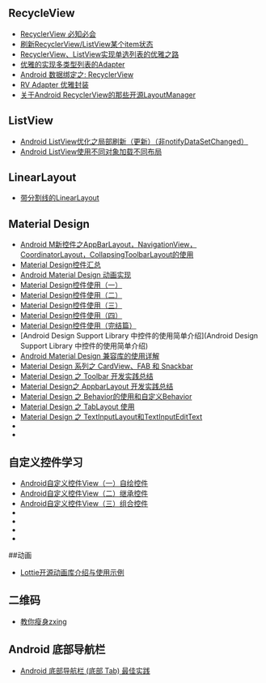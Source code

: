 ## RecycleView
+ [RecyclerView 必知必会](http://mp.weixin.qq.com/s/CzrKotyupXbYY6EY2HP_dA)
+ [刷新RecyclerView/ListView某个item状态](http://mp.weixin.qq.com/s?__biz=MzI4MzE2MTQ5Mw==&mid=2649752111&idx=1&sn=414c62ff6c1485c9a7cd90dd3fc8f6e6#rd)
+ [RecyclerView、ListView实现单选列表的优雅之路](http://blog.csdn.net/zxt0601/article/details/52703280)
+ [优雅的实现多类型列表的Adapter](http://www.jianshu.com/p/1297d2e4d27a)
+ [Android 数据绑定之: RecyclerView](https://github.com/xitu/gold-miner/blob/master/TODO/android-data-binding-recyclerview.md)
+ [RV Adapter 优雅封装](https://github.com/pinguo-zhouwei/CustomAdapter)
+ [关于Android RecyclerView的那些开源LayoutManager](http://mp.weixin.qq.com/s?__biz=MzI0ODQ5MTI3Nw==&mid=2247483719&idx=1&sn=16a4402f5d7bb8b7b12b8ef80bc51923)
## ListView
+ [Android ListView优化之局部刷新（更新）（非notifyDataSetChanged）](http://blog.csdn.net/linglongxin24/article/details/53020164)
+ [Android ListView使用不同对象加载不同布局](http://blog.csdn.net/lv_fq/article/details/52976463)

## LinearLayout
+ [带分割线的LinearLayout](https://github.com/kissonchan/DividerLinearLayout)


## Material Design
+ [Android M新控件之AppBarLayout，NavigationView，CoordinatorLayout，CollapsingToolbarLayout的使用](www.jianshu.com/p/bce452f271df?utm_campaign=haruki&utm_content=note&utm_medium=reader_share&utm_source=weibo)
+ [Material Design控件汇总](https://www.aswifter.com/2015/10/24/Material-Design-Library/)
+ [Android Material Design 动画实现](https://www.aswifter.com/2015/08/01/android-material-design-animation/)
+ [Material Design控件使用（一）](https://www.aswifter.com/2015/06/24/Material-Design-Example-1/)
+ [Material Design控件使用（二）](https://www.aswifter.com/2015/06/28/Material-Design-Example-2/)
+ [Material Design控件使用（三）](https://www.aswifter.com/2015/06/28/Material-Design-Example-3/)
+ [Material Design控件使用（四）](https://www.aswifter.com/2015/06/30/Material-Design-Example-4/)
+ [Material Design控件使用（完结篇）](https://www.aswifter.com/2015/07/02/Material-Design-Example-5/)
+ [Android Design Support Library 中控件的使用简单介绍](Android Design Support Library 中控件的使用简单介绍)   
+ [Android Material Design 兼容库的使用详解](http://www.jianshu.com/p/1e6eed09d48b)
+ [Material Design 系列之 CardView、FAB 和 Snackbar](http://www.jianshu.com/p/ec781c3ccfb8)
+ [Material Design 之 Toolbar 开发实践总结](http://www.jianshu.com/p/e2ae6aaff696)
+ [Material Design之 AppbarLayout 开发实践总结](http://www.jianshu.com/p/ac56f11e7ce1)
+ [Material Design 之 Behavior的使用和自定义Behavior](http://www.jianshu.com/p/82d18b0d18f4)
+ [Material Design 之 TabLayout 使用](http://www.jianshu.com/p/13f334eb16ce)
+ [Material Design 之 TextInputLayout和TextInputEditText](http://www.jianshu.com/p/2ea0338978e6)
+ []()
+ []()
 
## 自定义控件学习
+ [Android自定义控件View（一）自绘控件](http://blog.csdn.net/feiduclear_up/article/details/46009333)
+ [Android自定义控件View（二）继承控件](http://blog.csdn.net/feiduclear_up/article/details/46126003)
+ [Android自定义控件View（三）组合控件](http://blog.csdn.net/feiduclear_up/article/details/46228605)
+ []()
+ []()
+ []()
+ []()


##动画
+ [Lottie开源动画库介绍与使用示例](http://www.jianshu.com/p/9a2136ecbc7b)


## 二维码
+ [教你瘦身zxing](http://blog.csdn.net/SonnyJack/article/details/53156786)


## Android 底部导航栏
- [Android 底部导航栏 (底部 Tab) 最佳实践](https://juejin.im/post/5901b564570c35005804424b)

